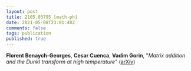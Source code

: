 ```yaml
---
layout: post
title: 2105.03795 [math-ph]
date: 2021-05-08T23:01:48Z
comments: false
tags: publication
published: true
---
```


<b>Florent Benaych-Georges</b>, <b>Cesar Cuenca</b>, <b>Vadim Gorin</b>, "<i>Matrix addition and the Dunkl transform at high temperature</i>" ([arXiv](http://arxiv.org/abs/2105.03795v2))
